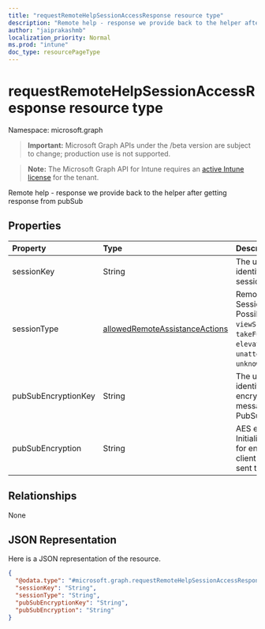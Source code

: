 ```yaml
---
title: "requestRemoteHelpSessionAccessResponse resource type"
description: "Remote help - response we provide back to the helper after getting response from pubSub"
author: "jaiprakashmb"
localization_priority: Normal
ms.prod: "intune"
doc_type: resourcePageType
---
```


# requestRemoteHelpSessionAccessResponse resource type

Namespace: microsoft.graph

> **Important:** Microsoft Graph APIs under the /beta version are subject to change; production use is not supported.

> **Note:** The Microsoft Graph API for Intune requires an [active Intune license](https://go.microsoft.com/fwlink/?linkid=839381) for the tenant.

Remote help - response we provide back to the helper after getting response from pubSub

## Properties
|Property|Type|Description|
|:---|:---|:---|
|sessionKey|String|The unique identifier for a session|
|sessionType|[allowedRemoteAssistanceActions](../resources/intune-remoteassistance-allowedremoteassistanceactions.md)|Remote Help Session Type. Possible values are: `viewScreen`, `takeFullControl`, `elevation`, `unattended`, `unknownFutureValue`.|
|pubSubEncryptionKey|String|The unique identifier for encrypting client messages sent to PubSub|
|pubSubEncryption|String|AES encryption Initialization Vector for encrypting client messages sent to PubSub|

## Relationships
None

## JSON Representation
Here is a JSON representation of the resource.
<!-- {
  "blockType": "resource",
  "@odata.type": "microsoft.graph.requestRemoteHelpSessionAccessResponse"
}
-->
``` json
{
  "@odata.type": "#microsoft.graph.requestRemoteHelpSessionAccessResponse",
  "sessionKey": "String",
  "sessionType": "String",
  "pubSubEncryptionKey": "String",
  "pubSubEncryption": "String"
}
```
